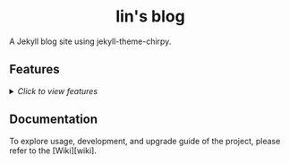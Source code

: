 <div align="center">

# lin's blog

</div>

A Jekyll blog site using jekyll-theme-chirpy.

## Features

<details>
  <summary>
    <i>Click to view features</i>
  </summary>
  <p>

- Dark / Light Theme Mode
- Localized UI language
- Pinned Posts
- Hierarchical Categories
- Trending Tags
- Table of Contents
- Last Modified Date of Posts
- Syntax Highlighting
- Mathematical Expressions
- Mermaid Diagram & Flowchart
- Dark / Light Mode Images
- Embed Videos
- Disqus / Utterances / Giscus Comments
- Search
- Atom Feeds
- Google Analytics
- Page Views Reporting
- SEO & Performance Optimization

  </p>

</details>

## Documentation

To explore usage, development, and upgrade guide of the project, please refer to
the [Wiki][wiki].
